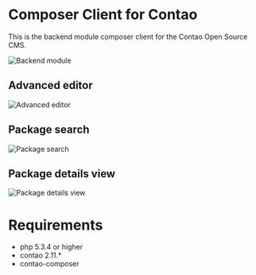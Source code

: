 Composer Client for Contao
==========================

This is the backend module composer client for the Contao Open Source CMS.

![Backend module](http://img59.imageshack.us/img59/830/composer1.png)

Advanced editor
---------------

![Advanced editor](http://img199.imageshack.us/img199/9184/composer2.png)

Package search
--------------

![Package search](http://img705.imageshack.us/img705/5623/composer3.png)

Package details view
--------------------

![Package details view](http://img547.imageshack.us/img547/1969/composer4.png)


Requirements
============

* php 5.3.4 or higher
* contao 2.11.*
* contao-composer

